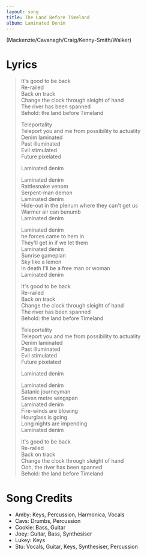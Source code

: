 ```yaml
---
layout: song
title: The Land Before Timeland
album: Laminated Denim
---
```


(Mackenzie/Cavanagh/Craig/Kenny-Smith/Walker)

# Lyrics

> It's good to be back  
> Re-railed  
> Back on track  
> Change the clock through sleight of hand  
> The river has been spanned  
> Behold: the land before Timeland  
>  
> Teleportality  
> Teleport you and me from possibility to actuality  
> Denim laminated  
> Past illuminated  
> Evil stimulated  
> Future pixelated  
>  
> Laminated denim  
>  
> Laminated denim  
> Rattlesnake venom  
> Serpent-man demon  
> Laminated denim  
> Hide-out in the plenum where they can't get us  
> Warmer air can benumb  
> Laminated denim  
>  
> Laminated denim  
> he forces came to hem in  
> They'll get in if we let them  
> Laminated denim  
> Sunrise gameplan  
> Sky like a lemon  
> In death I'll be a free man or woman  
> Laminated denim  
>  
> It's good to be back  
> Re-railed  
> Back on track  
> Change the clock through sleight of hand  
> The river has been spanned  
> Behold: the land before Timeland  
>  
> Teleportality  
> Teleport you and me from possibility to actuality  
> Denim laminated  
> Past illuminated  
> Evil stimulated  
> Future pixelated  
>  
> Laminated denim  
>  
> Laminated denim  
> Satanic journeyman  
> Seven metre wingspan  
> Laminated denim  
> Fire-winds are blowing  
> Hourglass is going  
> Long nights are impending  
> Laminated denim  
>  
> It's good to be back  
> Re-railed  
> Back on track  
> Change the clock through sleight of hand  
> Ooh, the river has been spanned  
> Behold: the land before Timeland  

# Song Credits

* Amby: Keys, Percussion, Harmonica, Vocals
* Cavs: Drumbs, Percussion
* Cookie: Bass, Guitar
* Joey: Guitar, Bass, Synthesiser
* Lukey: Keys
* Stu: Vocals, Guitar, Keys, Synthesiser, Percussion

